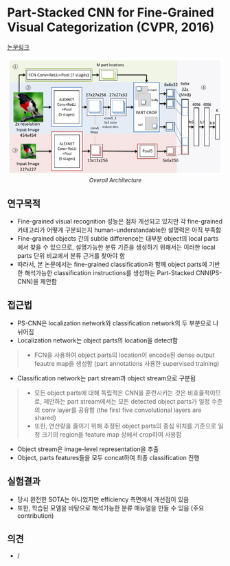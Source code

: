 # Part-Stacked CNN for Fine-Grained Visual Categorization (CVPR, 2016)

[논문링크](https://openaccess.thecvf.com/content_cvpr_2016/html/Huang_Part-Stacked_CNN_for_CVPR_2016_paper.html)

<p align="center">
    <img width="600" alt='fig1' src="./img/04_01_01.png?raw=true"></br>
    <em><font size=2>Overall Architecture</font></em>
</p>

## 연구목적
- Fine-grained visual recognition 성능은 점차 개선되고 있지만 각 fine-grained 카테고리가 어떻게 구분되는지 human-understandable한 설명력은 아직 부족함
- Fine-grained objects 간의 subtle difference는 대부분 object의 local parts에서 찾을 수 있으므로, 설명가능한 분류 기준을 생성하기 위해서는 이러한 local parts 단위 비교에서 분류 근거를 찾아야 함
- 따라서, 본 논문에서는 fine-grained classification과 함께 object parts에 기반한 해석가능한 classification instructions를 생성하는 Part-Stacked CNN(PS-CNN)을 제안함

## 접근법
- PS-CNN은 localization network와 classification network의 두 부분으로 나뉘어짐
- Localization network는 object parts의 location을 detect함
> - FCN을 사용하여 object parts의 location이 encode된 dense output feautre map을 생성함 (part annotations 사용한 supervised training)
- Classification network는 part stream과 object stream으로 구분됨
> - 모든 object parts에 대해 독립적은 CNN을 훈련시키는 것은 비효율적이므로, 제안하는 part stream에서는 모든 detected object parts가 일정 수준의 conv layer를 공유함 (the first five convolutional layers are shared)
> - 또한, 연산량을 줄이기 위해 추정된 object parts의 중심 위치를 기준으로 일정 크기의 region을 feature map 상에서 crop하여 사용함
- Object stream은 image-level representation을 추출
- Object, parts features들을 모두 concat하여 최종 classification 진행

## 실험결과
- 당시 완전한 SOTA는 아니었지만 efficiency 측면에서 개선점이 있음
- 또한, 학습된 모델을 바탕으로 해석가능한 분류 매뉴얼을 만들 수 있음 (주요 contribution)

## 의견
- /